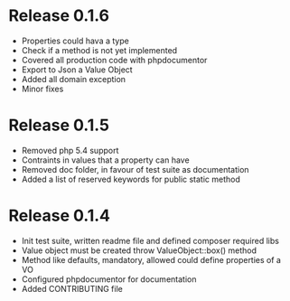 # Release 0.1.6

* Properties could hava a type
* Check if a method is not yet implemented
* Covered all production code with phpdocumentor
* Export to Json a Value Object
* Added all domain exception
* Minor fixes

# Release 0.1.5

* Removed php 5.4 support
* Contraints in values that a property can have
* Removed doc folder, in favour of test suite as documentation
* Added a list of reserved keywords for public static method

# Release 0.1.4

* Init test suite, written readme file and defined composer required libs
* Value object must be created throw ValueObject::box() method
* Method like defaults, mandatory, allowed could define properties of a VO
* Configured phpdocumentor for documentation
* Added CONTRIBUTING file
